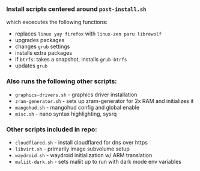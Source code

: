 ### Install scripts centered around `post-install.sh`
which excecutes the following functions:
* replaces `linux yay firefox` with `linux-zen paru librewolf`
* upgrades packages
* changes `grub` settings
* installs extra packages
* if `btrfs`: takes a snapshot, installs `grub-btrfs`
* updates `grub`


### Also runs the following other scripts:
* `graphics-drivers.sh` - graphics driver installation
* `zram-generator.sh` - sets up zram-generator for 2x RAM and initializes it
* `mangohud.sh` - mangohud config and global enable
* `misc.sh` - nano syntax highlighting, sysrq


### Other scripts included in repo:
* `cloudflared.sh` - install cloudflared for dns over https
* `libvirt.sh` - primarily image subvolume setup
* `waydroid.sh` - waydroid initialization w/ ARM translation
* `maliit-dark.sh` - sets maliit up to run with dark mode env variables
